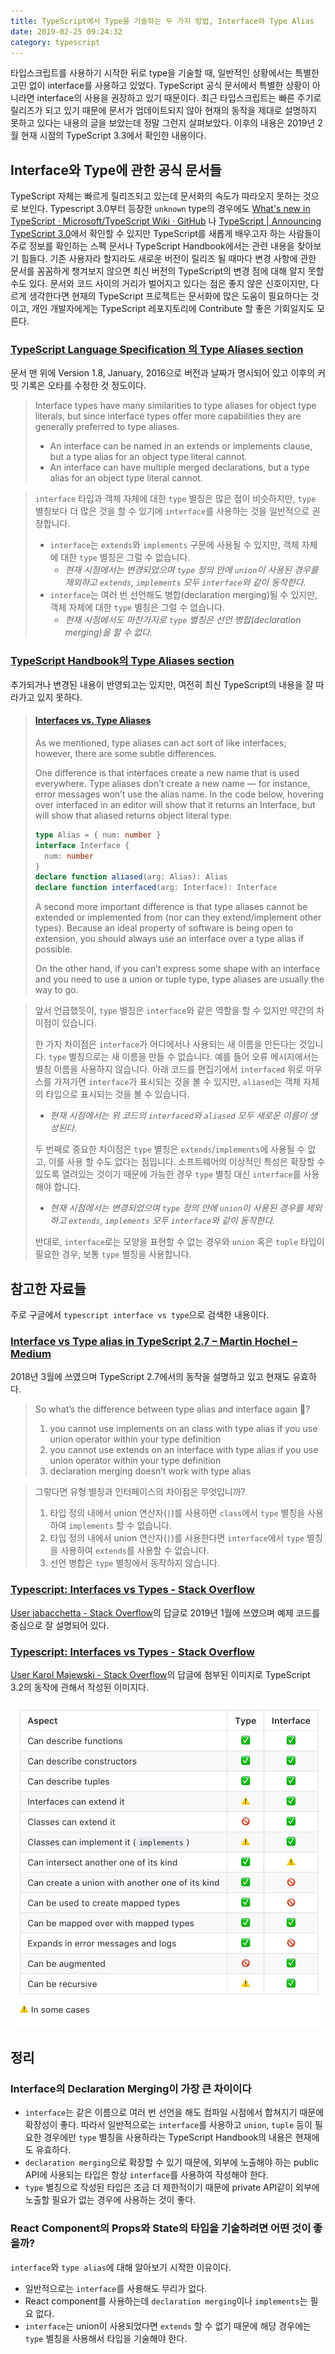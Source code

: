 ```yaml
---
title: TypeScript에서 Type을 기술하는 두 가지 방법, Interface와 Type Alias
date: 2019-02-25 09:24:32
category: typescript
---
```


타입스크립트를 사용하기 시작한 뒤로 type을 기술할 때, 일반적인 상황에서는 특별한 고민 없이 interface를 사용하고 있었다. TypeScript 공식 문서에서 특별한 상황이 아니라면 interface의 사용을 권장하고 있기 때문이다. 최근 타입스크립트는 빠른 주기로 릴리즈가 되고 있기 때문에 문서가 업데이트되지 않아 현재의 동작을 제대로 설명하지 못하고 있다는 내용의 글을 보았는데 정말 그런지 살펴보았다. 이후의 내용은 2019년 2월 현재 시점의 TypeScript 3.3에서 확인한 내용이다.

## Interface와 Type에 관한 공식 문서들

TypeScript 자체는 빠르게 릴리즈되고 있는데 문서화의 속도가 따라오지 못하는 것으로 보인다. Typescript 3.0부터 등장한 `unknown` type의 경우에도 [What's new in TypeScript · Microsoft/TypeScript Wiki · GitHub](https://github.com/Microsoft/TypeScript/wiki/What's-new-in-TypeScript#typescript-30) 나 [TypeScript \| Announcing TypeScript 3.0](https://blogs.msdn.microsoft.com/typescript/2018/07/30/announcing-typescript-3-0/)에서 확인할 수 있지만 TypeScript를 새롭게 배우고자 하는 사람들이 주로 정보를 확인하는 스펙 문서나 TypeScript Handbook에서는 관련 내용을 찾아보기 힘들다. 기존 사용자라 할지라도 새로운 버전이 릴리즈 될 때마다 변경 사항에 관한 문서를 꼼꼼하게 챙겨보지 않으면 최신 버전의 TypeScript의 변경 점에 대해 알지 못할 수도 있다. 문서와 코드 사이의 거리가 벌어지고 있다는 점은 좋지 않은 신호이지만, 다르게 생각한다면 현재의 TypeScript 프로젝트는 문서화에 많은 도움이 필요하다는 것이고, 개인 개발자에게는 TypeScript 레포지토리에 Contribute 할 좋은 기회일지도 모른다.

### [TypeScript Language Specification 의 Type Aliases section](https://github.com/Microsoft/TypeScript/blob/f30e8a284ac479a96ac660c94084ce5170543cc4/doc/spec.md#3.10)

문서 맨 위에 Version 1.8, January, 2016으로 버전과 날짜가 명시되어 있고 이후의 커밋 기록은 오타를 수정한 것 정도이다.

> Interface types have many similarities to type aliases for object type literals, but since interface types offer more capabilities they are generally preferred to type aliases.
>
> - An interface can be named in an extends or implements clause, but a type alias for an object type literal cannot.
> - An interface can have multiple merged declarations, but a type alias for an object type literal cannot.

> `interface` 타입과 객체 자체에 대한 `type` 별칭은 많은 점이 비슷하지만, `type` 별칭보다 더 많은 것을 할 수 있기에 `interface`를 사용하는 것을 일반적으로 권장합니다.
>
> - `interface`는 `extends`와 `implements` 구문에 사용될 수 있지만, 객체 자체에 대한 `type` 별칭은 그럴 수 없습니다.
>   - _현재 시점에서는 변경되었으며 `type` 정의 안에 `union`이 사용된 경우를 제외하고 `extends`, `implements` 모두 `interface`와 같이 동작한다._
> - `interface`는 여러 번 선언해도 병합(declaration merging)될 수 있지만, 객체 자체에 대한 `type` 별칭은 그럴 수 없습니다.
>   - _현재 시점에서도 마찬가지로 `type` 별칭은 선언 병합(declaration merging)을 할 수 없다._

### [TypeScript Handbook의 Type Aliases section](https://github.com/Microsoft/TypeScript-Handbook/blob/f728031b7ab1cf54934c86dc41dbf8774369f866/pages/Advanced%20Types.md#type-aliases)

추가되거나 변경된 내용이 반영되고는 있지만, 여전히 최신 TypeScript의 내용을 잘 따라가고 있지 못하다.

> #### [Interfaces vs. Type Aliases](https://github.com/Microsoft/TypeScript-Handbook/blob/f728031b7ab1cf54934c86dc41dbf8774369f866/pages/Advanced%20Types.md#interfaces-vs-type-aliases)
>
> As we mentioned, type aliases can act sort of like interfaces; however, there are some subtle differences.
>
> One difference is that interfaces create a new name that is used everywhere. Type aliases don’t create a new name — for instance, error messages won’t use the alias name. In the code below, hovering over interfaced in an editor will show that it returns an Interface, but will show that aliased returns object literal type.
>
> ```typescript
> type Alias = { num: number }
> interface Interface {
>   num: number
> }
> declare function aliased(arg: Alias): Alias
> declare function interfaced(arg: Interface): Interface
> ```
>
> A second more important difference is that type aliases cannot be extended or implemented from (nor can they extend/implement other types). Because an ideal property of software is being open to extension, you should always use an interface over a type alias if possible.
>
> On the other hand, if you can’t express some shape with an interface and you need to use a union or tuple type, type aliases are usually the way to go.

> 앞서 언급했듯이, `type` 별칭은 `interface`와 같은 역할을 할 수 있지만 약간의 차이점이 있습니다.
>
> 한 가지 차이점은 `interface`가 어디에서나 사용되는 새 이름을 만든다는 것입니다. `type` 별칭으로는 새 이름을 만들 수 없습니다. 예를 들어 오류 메시지에서는 별칭 이름을 사용하지 않습니다. 아래 코드를 편집기에서 `interfaced` 위로 마우스를 가져가면 `interface`가 표시되는 것을 볼 수 있지만, `aliased`는 객체 자체의 타입으로 표시되는 것을 볼 수 있습니다.
>
> - _현재 시점에서는 위 코드의 `interfaced`와 `aliased` 모두 새로운 이름이 생성된다._
>
> 두 번째로 중요한 차이점은 `type` 별칭은 `extends`/`implements`에 사용될 수 없고, 이를 사용 할 수도 없다는 점입니다. 소프트웨어의 이상적인 특성은 확장할 수 있도록 열려있는 것이기 때문에 가능한 경우 `type` 별칭 대신 `interface`를 사용해야 합니다.
>
> - _현재 시점에서는 변경되었으며 `type` 정의 안에 `union`이 사용된 경우를 제외하고 `extends`, `implements` 모두 `interface`와 같이 동작한다._
>
> 반대로, `interface`로는 모양을 표현할 수 없는 경우와 `union` 혹은 `tuple` 타입이 필요한 경우, 보통 `type` 별칭을 사용합니다.

## 참고한 자료들

주로 구글에서 `typescript interface vs type`으로 검색한 내용이다.

### [Interface vs Type alias in TypeScript 2.7 – Martin Hochel – Medium](https://medium.com/@martin_hotell/interface-vs-type-alias-in-typescript-2-7-2a8f1777af4c)

2018년 3월에 쓰였으며 TypeScript 2.7에서의 동작을 설명하고 있고 현재도 유효하다.

> So what’s the difference between type alias and interface again 🤖?
>
> 1. you cannot use implements on an class with type alias if you use union operator within your type definition
> 2. you cannot use extends on an interface with type alias if you use union operator within your type definition
> 3. declaration merging doesn’t work with type alias

> 그렇다면 유형 별칭과 인터페이스의 차이점은 무엇입니까?
>
> 1. 타입 정의 내에서 union 연산자(`|`)를 사용하면 `class`에서 `type` 별칭을 사용하여 `implements` 할 수 없습니다.
> 2. 타입 정의 내에서 union 연산자(`|`)를 사용한다면 `interface`에서 `type` 별칭을 사용하여 `extends`를 사용할 수 없습니다.
> 3. 선언 병합은 `type` 별칭에서 동작하지 않습니다.

### [Typescript: Interfaces vs Types - Stack Overflow](https://stackoverflow.com/questions/37233735/typescript-interfaces-vs-types/52682220#52682220)

[User jabacchetta - Stack Overflow](https://stackoverflow.com/users/4500152/jabacchetta)의 답글로 2019년 1월에 쓰였으며 예제 코드를 중심으로 잘 설명되어 있다.

### [Typescript: Interfaces vs Types - Stack Overflow](https://stackoverflow.com/questions/37233735/typescript-interfaces-vs-types/54101543#54101543)

[User Karol Majewski - Stack Overflow](https://stackoverflow.com/users/10325032/karol-majewski)의 답글에 첨부된 이미지로 TypeScript 3.2의 동작에 관해서 작성된 이미지다.

![Karol Majewski's types vs. interfaces in Typescript](../../assets/post/2019-02-25/types-vs-interface.png)

## 정리

### Interface의 Declaration Merging이 가장 큰 차이이다

- `interface`는 같은 이름으로 여러 번 선언을 해도 컴파일 시점에서 합쳐지기 때문에 확장성이 좋다. 따라서 일반적으로는 `interface`를 사용하고 `union`, `tuple` 등이 필요한 경우에만 `type` 별칭을 사용하라는 TypeScript Handbook의 내용은 현재에도 유효하다.
- `declaration merging`으로 확장할 수 있기 때문에, 외부에 노출해야 하는 public API에 사용되는 타입은 항상 `interface`를 사용하여 작성해야 한다.
- `type` 별칭으로 작성된 타입은 조금 더 제한적이기 때문에 private API같이 외부에 노출할 필요가 없는 경우에 사용하는 것이 좋다.

### React Component의 Props와 State의 타입을 기술하려면 어떤 것이 좋을까?

`interface`와 `type alias`에 대해 알아보기 시작한 이유이다.

- 일반적으로는 `interface`를 사용해도 무리가 없다.
- React component를 사용하는데 `declaration merging`이나 `implements`는 필요 없다.
- `interface`는 union이 사용되었다면 `extends` 할 수 없기 때문에 해당 경우에는 `type` 별칭을 사용해서 타입을 기술해야 한다.
